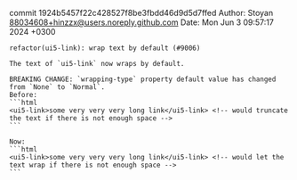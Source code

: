 commit 1924b5457f22c428527f8be3fbdd46d9d5d7ffed
Author: Stoyan <88034608+hinzzx@users.noreply.github.com>
Date:   Mon Jun 3 09:57:17 2024 +0300

    refactor(ui5-link): wrap text by default (#9006)
    
    The text of `ui5-link` now wraps by default.
    
    BREAKING CHANGE: `wrapping-type` property default value has changed from `None` to `Normal`.
    Before:
    ```html
    <ui5-link>some very very very long link</ui5-link> <!-- would truncate the text if there is not enough space -->
    ```
    
    Now:
    ```html
    <ui5-link>some very very very long link</ui5-link> <!-- would let the text wrap if there is not enough space -->
    ```
